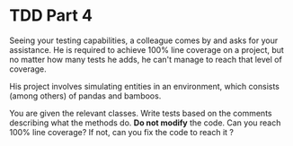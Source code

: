 # TDD Part 4

Seeing your testing capabilities, a colleague comes by and asks for your assistance. He is required to achieve 100% line coverage on a project, but no matter how many tests he adds, he can't manage to reach that level of coverage.

His project involves simulating entities in an environment, which consists (among others) of pandas and bamboos.

You are given the relevant classes. Write tests based on the comments describing what the methods do. **Do not modify** the code. Can you reach 100% line coverage? If not, can you fix the code to reach it ?

